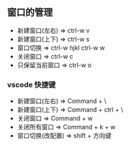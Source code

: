 ## 窗口的管理

- 新建窗口(左右) => ctrl-w v
- 新建窗口(上下) => ctrl-w s
- 窗口切换 => ctrl-w hjkl ctrl-w w
- 关闭窗口 => ctrl-w c
- 只保留当前窗口 => ctrl-w o

### vscode 快捷键
- 新建窗口(左右) => Command + \
- 新建窗口(上下) => Command + ctrl + \
- 关闭窗口 => Command + w
- 关闭所有窗口 => Command + k + w
- 窗口切换(改配置) => shift + 方向键 